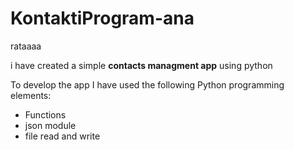 # KontaktiProgram-ana
rataaaa

i have created a simple **contacts managment app** using python

To develop the app I have used the following Python programming elements:

- Functions
- json module
- file read and write
